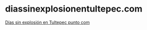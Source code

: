 # diassinexplosionentultepec.com

[Días sin explosión en Tultepec punto com](https://diassinexplosionentultepec.com)
